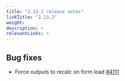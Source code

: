 ```yaml
---
title: "2.13.2 release notes"
linkTitle: "2.13.2"
weight: 
description: >
relevantLinks: >
---
```


## Bug fixes

- Force outputs to recalc on form load [#4111](https://github.com/medic/medic-webapp/issues/4111)
